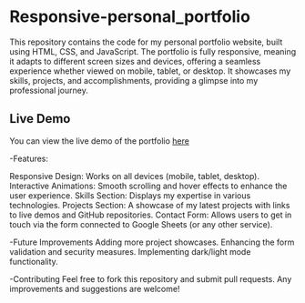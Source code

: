 # Responsive-personal_portfolio

This repository contains the code for my personal portfolio website, built using HTML, CSS, and JavaScript. The portfolio is fully responsive, meaning it adapts to different screen sizes and devices, offering a seamless experience whether viewed on mobile, tablet, or desktop. It showcases my skills, projects, and accomplishments, providing a glimpse into my professional journey.

## Live Demo

You can view the live demo of the portfolio [here](https://darshan02parmar.github.io/Personal-portfolio-/)

-Features:

Responsive Design: Works on all devices (mobile, tablet, desktop).
Interactive Animations: Smooth scrolling and hover effects to enhance the user experience.
Skills Section: Displays my expertise in various technologies.
Projects Section: A showcase of my latest projects with links to live demos and GitHub repositories.
Contact Form: Allows users to get in touch via the form connected to Google Sheets (or any other service).

-Future Improvements
Adding more project showcases.
Enhancing the form validation and security measures.
Implementing dark/light mode functionality.

-Contributing
Feel free to fork this repository and submit pull requests. Any improvements and suggestions are welcome!
